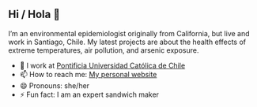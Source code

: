 ## Hi / Hola 👋

I’m an environmental epidemiologist originally from California, but live and work in Santiago, Chile. My latest projects are about the health effects of extreme temperatures, air pollution, and arsenic exposure. 

- 🤔 I work at [Pontificia Universidad Católica de Chile](https://college.uc.cl/index.php/es/planta-academica/personas)
- 📫 How to reach me: [My personal website](estelablanco.cl)
- 😄 Pronouns: she/her
- ⚡ Fun fact: I am an expert sandwich maker 
